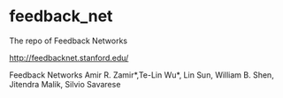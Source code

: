 # feedback_net
The repo of Feedback Networks

http://feedbacknet.stanford.edu/

Feedback Networks Amir R. Zamir*,Te-Lin Wu*, Lin Sun, William B. Shen, Jitendra Malik, Silvio Savarese 
